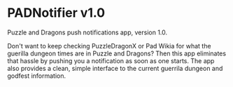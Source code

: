 PADNotifier v1.0
================

Puzzle and Dragons push notifications app, version 1.0.


Don't want to keep checking PuzzleDragonX or Pad Wikia for what the guerilla dungeon times are in Puzzle and Dragons? Then this app eliminates that hassle by pushing you a notification as soon as one starts. The app also provides a clean, simple interface to the current guerrila dungeon and godfest information.
